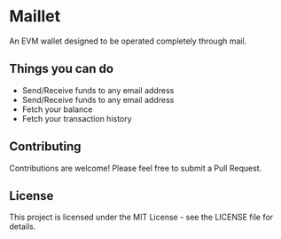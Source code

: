 
# Maillet

An EVM wallet designed to be operated completely through mail.

## Things you can do

- Send/Receive funds to any email address  
- Send/Receive funds to any email address
- Fetch your balance  
- Fetch your transaction history 

## Contributing

Contributions are welcome! Please feel free to submit a Pull Request.

## License

This project is licensed under the MIT License - see the LICENSE file for details.

